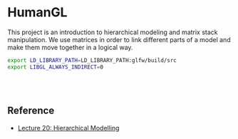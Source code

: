 # HumanGL
This project is an introduction to hierarchical modeling and matrix stack manipulation.
We use matrices in order to link different parts of a model and make them move together in a logical way.

```bash
export LD_LIBRARY_PATH=LD_LIBRARY_PATH:glfw/build/src
export LIBGL_ALWAYS_INDIRECT=0
```

<br></br>

## Reference
- [Lecture 20: Hierarchical Modelling](https://teaching.csse.uwa.edu.au/units/CITS3003/lectures/020_Hierarchical_Modelling.pdf)

